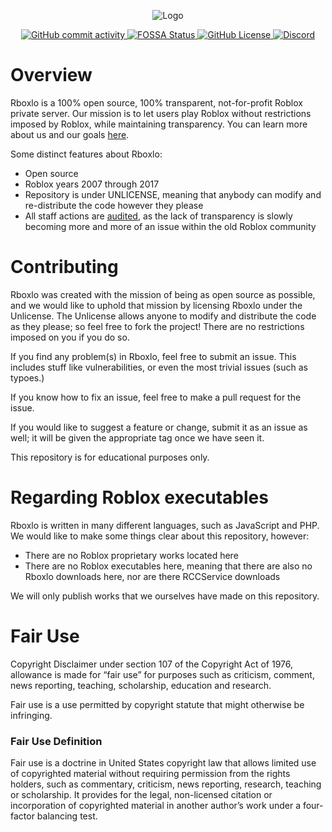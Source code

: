 <p align="center"><img src="https://github.com/lighterlightbulb/Rboxlo/raw/master/assets/cool_backdrop.png" alt="Logo"></p>

<p align="center">

<a href="https://github.com/lighterlightbulb/Rboxlo/commits/master">
	<img src="https://img.shields.io/github/commit-activity/m/lighterlightbulb/Rboxlo" alt="GitHub commit activity">
</a>

<a href="https://app.fossa.io/projects/git%2Bgithub.com%2Flighterlightbulb%2FRboxlo?ref=badge_shield">
	<img src="https://app.fossa.io/api/projects/git%2Bgithub.com%2Flighterlightbulb%2FRboxlo.svg?type=shield" alt="FOSSA Status">
</a>

<a href="https://github.com/lighterlightbulb/Rboxlo/blob/master/LICENSE">
	<img src="https://img.shields.io/github/license/lighterlightbulb/Rboxlo" alt="GitHub License">
</a>

<a href="https://discordapp.com/widget?id=697904229372788807">
	<img src="https://img.shields.io/discord/697904229372788807?logo=discord" alt="Discord">
</a>

</p>

# Overview

Rboxlo is a 100% open source, 100% transparent, not-for-profit Roblox private server. Our mission is to let users play Roblox without restrictions imposed by Roblox, while maintaining transparency. You can learn more about us and our goals [here](https://www.rboxlo.xyz/about/mission).

Some distinct features about Rboxlo:
 - Open source
 - Roblox years 2007 through 2017
 - Repository is under UNLICENSE, meaning that anybody can modify and re-distribute the code however they please
 - All staff actions are [audited](https://www.rboxlo.xyz/audits/), as the lack of transparency is slowly becoming more and more of an issue within the old Roblox community

# Contributing

Rboxlo was created with the mission of being as open source as possible, and we would like to uphold that mission by licensing Rboxlo under the Unlicense. The Unlicense allows anyone to modify and distribute the code as they please; so feel free to fork the project! There are no restrictions imposed on you if you do so.

If you find any problem(s) in Rboxlo, feel free to submit an issue. This includes stuff like vulnerabilities, or even the most trivial issues (such as typoes.)

If you know how to fix an issue, feel free to make a pull request for the issue.

If you would like to suggest a feature or change, submit it as an issue as well; it will be given the appropriate tag once we have seen it.

This repository is for educational purposes only.

# Regarding Roblox executables

Rboxlo is written in many different languages, such as JavaScript and PHP. We would like to make some things clear about this repository, however:
 - There are no Roblox proprietary works located here
 - There are no Roblox executables here, meaning that there are also no Rboxlo downloads here, nor are there RCCService downloads

We will only publish works that we ourselves have made on this repository.

# Fair Use

Copyright Disclaimer under section 107 of the Copyright Act of 1976, allowance is made for “fair use” for purposes such as criticism, comment, news reporting, teaching, scholarship, education and research.

Fair use is a use permitted by copyright statute that might otherwise be infringing.

### Fair Use Definition

Fair use is a doctrine in United States copyright law that allows limited use of copyrighted material without requiring permission from the rights holders, such as commentary, criticism, news reporting, research, teaching or scholarship. It provides for the legal, non-licensed citation or incorporation of copyrighted material in another author’s work under a four-factor balancing test.